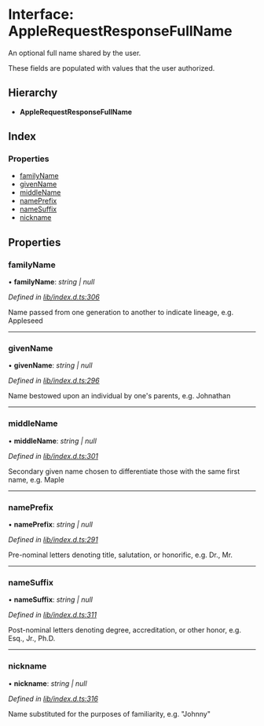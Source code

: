 
# Interface: AppleRequestResponseFullName

An optional full name shared by the user.

These fields are populated with values that the user authorized.

## Hierarchy

* **AppleRequestResponseFullName**

## Index

### Properties

* [familyName](_lib_index_d_.applerequestresponsefullname.md#familyname)
* [givenName](_lib_index_d_.applerequestresponsefullname.md#givenname)
* [middleName](_lib_index_d_.applerequestresponsefullname.md#middlename)
* [namePrefix](_lib_index_d_.applerequestresponsefullname.md#nameprefix)
* [nameSuffix](_lib_index_d_.applerequestresponsefullname.md#namesuffix)
* [nickname](_lib_index_d_.applerequestresponsefullname.md#nickname)

## Properties

###  familyName

• **familyName**: *string | null*

*Defined in [lib/index.d.ts:306](../../index.d.ts#L306)*

Name passed from one generation to another to indicate lineage, e.g. Appleseed

___

###  givenName

• **givenName**: *string | null*

*Defined in [lib/index.d.ts:296](../../index.d.ts#L296)*

Name bestowed upon an individual by one's parents, e.g. Johnathan

___

###  middleName

• **middleName**: *string | null*

*Defined in [lib/index.d.ts:301](../../index.d.ts#L301)*

Secondary given name chosen to differentiate those with the same first name, e.g. Maple

___

###  namePrefix

• **namePrefix**: *string | null*

*Defined in [lib/index.d.ts:291](../../index.d.ts#L291)*

Pre-nominal letters denoting title, salutation, or honorific, e.g. Dr., Mr.

___

###  nameSuffix

• **nameSuffix**: *string | null*

*Defined in [lib/index.d.ts:311](../../index.d.ts#L311)*

Post-nominal letters denoting degree, accreditation, or other honor, e.g. Esq., Jr., Ph.D.

___

###  nickname

• **nickname**: *string | null*

*Defined in [lib/index.d.ts:316](../../index.d.ts#L316)*

Name substituted for the purposes of familiarity, e.g. "Johnny"
